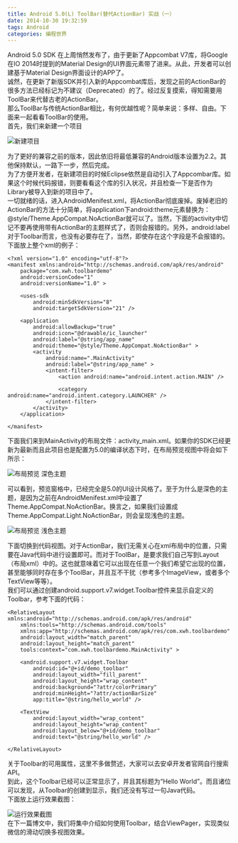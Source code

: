 ```yaml
---
title: Android 5.0(L) ToolBar(替代ActionBar) 实战（一）
date: 2014-10-30 19:32:59
tags: Android
categories: 编程世界
---
```


Android 5.0 SDK 在上周悄然发布了，由于更新了Appcombat V7库，将Google在IO 2014时提到的Material Design的UI界面元素带了进来。从此，开发者可以创建基于Material Design界面设计的APP了。   
诚然，在更新了新版SDK并引入新的Appcombat库后，发现之前的ActionBar的很多方法已经标记为不建议（Deprecated）的了。经过反复摸索，得知需要用ToolBar来代替古老的ActionBar。   
那么ToolBar与传统ActionBar相比，有何优越性呢？简单来说：多样、自由。下面来一起看看ToolBar的使用。   
首先，我们来新建一个项目   

![新建项目](https://img-blog.csdn.net/20141030193650197?watermark/2/text/aHR0cDovL2Jsb2cuY3Nkbi5uZXQveHdobmV3/font/5a6L5L2T/fontsize/400/fill/I0JBQkFCMA==/dissolve/70/gravity/Center)  

为了更好的兼容之前的版本，因此依旧将最低兼容的Android版本设置为2.2。其他保持默认，一路下一步，然后完成。   
为了方便开发者，在新建项目的时候Eclipse依然是自动引入了Appcombar库。如果这个时候代码报错，则要看看这个库的引入状况，并且检查一下是否作为Library被导入到新的项目中了。   
一切就绪的话，进入AndroidMenifest.xml，将ActionBar彻底废掉。废掉老旧的ActionBar的方法十分简单，将application下android:theme元素替换为：@style/Theme.AppCompat.NoActionBar就可以了。当然，下面的activity中切记不要再使用带有ActionBar的主题样式了，否则会报错的。另外，android:label对于Toolbar而言，也没有必要存在了，当然，即使存在这个字段是不会报错的。下面放上整个xml的例子：    

```
<?xml version="1.0" encoding="utf-8"?>
<manifest xmlns:android="http://schemas.android.com/apk/res/android"
    package="com.xwh.toolbardemo"
    android:versionCode="1"
    android:versionName="1.0" >
 
    <uses-sdk
        android:minSdkVersion="8"
        android:targetSdkVersion="21" />
 
    <application
        android:allowBackup="true"
        android:icon="@drawable/ic_launcher"
        android:label="@string/app_name"
        android:theme="@style/Theme.AppCompat.NoActionBar" >
        <activity
            android:name=".MainActivity"
            android:label="@string/app_name" >
            <intent-filter>
                <action android:name="android.intent.action.MAIN" />
 
                <category android:name="android.intent.category.LAUNCHER" />
            </intent-filter>
        </activity>
    </application>
 
</manifest>
```

下面我们来到MainActivity的布局文件：activity_main.xml。如果你的SDK已经更新为最新而且此项目也是配置为5.0的编译状态下时，在布局预览视图中将会如下所示：    

![布局预览 深色主题](https://img-blog.csdn.net/20141030193706094?watermark/2/text/aHR0cDovL2Jsb2cuY3Nkbi5uZXQveHdobmV3/font/5a6L5L2T/fontsize/400/fill/I0JBQkFCMA==/dissolve/70/gravity/Center)

可以看到，预览窗格中，已经完全是5.0的UI设计风格了。至于为什么是深色的主题，是因为之前在AndroidMenifest.xml中设置了Theme.AppCompat.NoActionBar。换言之，如果我们设置成Theme.AppCompat.Light.NoActionBar，则会呈现浅色的主题。   

![布局预览 浅色主题](https://img-blog.csdn.net/20141030193718168?watermark/2/text/aHR0cDovL2Jsb2cuY3Nkbi5uZXQveHdobmV3/font/5a6L5L2T/fontsize/400/fill/I0JBQkFCMA==/dissolve/70/gravity/Center)

下面切换到代码视图。对于ActionBar，我们无需关心在xml布局中的位置，只需要在Java代码中进行设置即可。而对于ToolBar，是要求我们自己写到Layout（布局xml）中的。这也就意味着它可以出现在任意一个我们希望它出现的位置，甚至能够同时存在多个ToolBar，并且互不干扰（参考多个ImageView，或者多个TextView等等）。   
我们可以通过创建android.support.v7.widget.Toolbar控件来显示自定义的Toolbar，参考下面的代码：   

```
<RelativeLayout xmlns:android="http://schemas.android.com/apk/res/android"
    xmlns:tools="http://schemas.android.com/tools"
    xmlns:app="http://schemas.android.com/apk/res/com.xwh.toolbardemo"
    android:layout_width="match_parent"
    android:layout_height="match_parent"
    tools:context="com.xwh.toolbardemo.MainActivity" >
 
    <android.support.v7.widget.Toolbar
        android:id="@+id/demo_toolbar"
        android:layout_width="fill_parent"
        android:layout_height="wrap_content"
        android:background="?attr/colorPrimary"
        android:minHeight="?attr/actionBarSize"
        app:title="@string/hello_world" />
 
    <TextView
        android:layout_width="wrap_content"
        android:layout_height="wrap_content"
        android:layout_below="@+id/demo_toolbar"
        android:text="@string/hello_world" />
 
</RelativeLayout>
```

关于Toolbar的可用属性，这里不多做赘述，大家可以去安卓开发者官网自行搜索API。   
到此，这个Toolbar已经可以正常显示了，并且其标题为“Hello World”。而且诸位可以发现，从Toolbar的创建到显示，我们还没有写过一句Java代码。   
下面放上运行效果截图：   

![运行效果截图](https://img-blog.csdn.net/20141030193730102?watermark/2/text/aHR0cDovL2Jsb2cuY3Nkbi5uZXQveHdobmV3/font/5a6L5L2T/fontsize/400/fill/I0JBQkFCMA==/dissolve/70/gravity/Center)  
在下一篇博文中，我们将集中介绍如何使用Toolbar，结合ViewPager，实现类似微信的滑动切换多视图效果。  